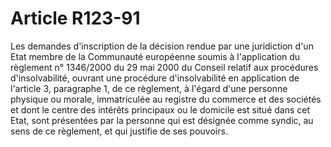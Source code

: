 # Article R123-91

Les demandes d'inscription de la décision rendue par une juridiction d'un Etat membre de la Communauté européenne soumis à l'application du règlement n° 1346/2000 du 29 mai 2000 du Conseil relatif aux procédures d'insolvabilité, ouvrant une procédure d'insolvabilité en application de l'article 3, paragraphe 1, de ce règlement, à l'égard d'une personne physique ou morale, immatriculée au registre du commerce et des sociétés et dont le centre des intérêts principaux ou le domicile est situé dans cet Etat, sont présentées par la personne qui est désignée comme syndic, au sens de ce règlement, et qui justifie de ses pouvoirs.